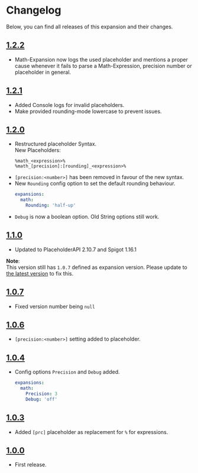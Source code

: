 # Changelog
Below, you can find all releases of this expansion and their changes.

## [1.2.2]
- Math-Expansion now logs the used placeholder and mentions a proper cause whenever it fails to parse a Math-Expression, precision number or placeholder in general.

## [1.2.1]
- Added Console logs for invalid placeholders.
- Make provided rounding-mode lowercase to prevent issues.

## [1.2.0]
- Restructured placeholder Syntax.  
New Placeholders:
  ```
  %math_<expression>%
  %math_[precision]:[rounding]_<expression>%
  ```
- `[precision:<number>]` has been removed in favour of the new syntax.
- New `Rounding` config option to set the default rounding behaviour.
  ```yaml
  expansions:
    math:
      Rounding: 'half-up'
  ```
- `Debug` is now a boolean option. Old String options still work.

## [1.1.0]
- Updated to PlaceholderAPI 2.10.7 and Spigot 1.16.1

**Note**:  
This version still has `1.0.7` defined as expansion version. Please update to [the latest version](#120) to fix this.

## [1.0.7]
- Fixed version number being `null`

## [1.0.6]
- `[precision:<number>]` setting added to placeholder.

## [1.0.4]
- Config options `Precision` and `Debug` added.
  ```yaml
  expansions:
    math:
      Precision: 3
      Debug: 'off'
  ```

## [1.0.3]
- Added `[prc]` placeholder as replacement for `%` for expressions.

## [1.0.0]
- First release.

<!-- Links -->
[1.0.0]: https://api.extendedclip.com/expansions/math/versions/math-100
[1.0.3]: https://api.extendedclip.com/expansions/math/versions/math-103
[1.0.4]: https://api.extendedclip.com/expansions/math/versions/math-104
[1.0.6]: https://api.extendedclip.com/expansions/math/versions/math-106
[1.0.7]: https://api.extendedclip.com/expansions/math/versions/math-107
[1.1.0]: https://api.extendedclip.com/expansions/math/versions/math-110
[1.2.0]: https://api.extendedclip.com/expansions/math/versions/math-120
[1.2.1]: https://api.extendedclip.com/expansions/math/versions/math-121
[1.2.2]: https://api.extendedclip.com/expansions/math/versions/math-122
